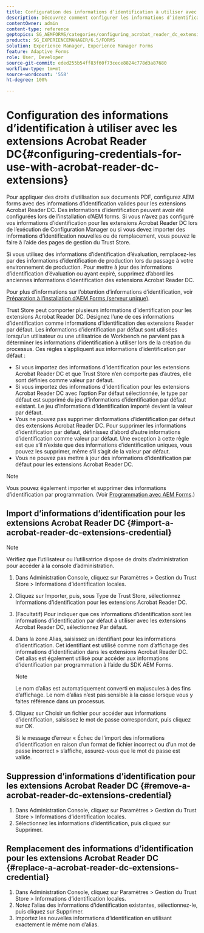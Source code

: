 ```yaml
---
title: Configuration des informations d’identification à utiliser avec les extensions Acrobat Reader DC
description: Découvrez comment configurer les informations d’identification à utiliser avec les extensions Acrobat Reader DC.
contentOwner: admin
content-type: reference
geptopics: SG_AEMFORMS/categories/configuring_acrobat_reader_dc_extensions
products: SG_EXPERIENCEMANAGER/6.5/FORMS
solution: Experience Manager, Experience Manager Forms
feature: Adaptive Forms
role: User, Developer
source-git-commit: eded255b54ff83f60f73cece8824c778d3a87680
workflow-type: tm+mt
source-wordcount: '558'
ht-degree: 100%

---
```


# Configuration des informations d’identification à utiliser avec les extensions Acrobat Reader DC{#configuring-credentials-for-use-with-acrobat-reader-dc-extensions}

Pour appliquer des droits d’utilisation aux documents PDF, configurez AEM forms avec des informations d’identification valides pour les extensions Acrobat Reader DC. Des informations d’identification peuvent avoir été configurées lors de l’installation d’AEM forms. Si vous n’avez pas configuré vos informations d’identification pour les extensions Acrobat Reader DC lors de l’exécution de Configuration Manager ou si vous devez importer des informations d’identification nouvelles ou de remplacement, vous pouvez le faire à l’aide des pages de gestion du Trust Store.

Si vous utilisez des informations d’identification d’évaluation, remplacez-les par des informations d’identification de production lors du passage à votre environnement de production. Pour mettre à jour des informations d’identification d’évaluation ou ayant expiré, supprimez d’abord les anciennes informations d’identification des extensions Acrobat Reader DC.

Pour plus d’informations sur l’obtention d’informations d’identification, voir [Préparation à l’installation d’AEM Forms (serveur unique)](https://helpx.adobe.com/pdf/aem-forms/6-3/programming-with-aem-forms.pdf).

Trust Store peut comporter plusieurs informations d’identification pour les extensions Acrobat Reader DC. Désignez l’une de ces informations d’identification comme informations d’identification des extensions Reader par défaut. Les informations d’identification par défaut sont utilisées lorsqu’un utilisateur ou une utilisatrice de Workbench ne parvient pas à déterminer les informations d’identification à utiliser lors de la création du processus. Ces règles s’appliquent aux informations d’identification par défaut :

* Si vous importez des informations d’identification pour les extensions Acrobat Reader DC et que Trust Store n’en comporte pas d’autres, elle sont définies comme valeur par défaut.
* Si vous importez des informations d’identification pour les extensions Acrobat Reader DC avec l’option Par défaut sélectionnée, le type par défaut est supprimé du jeu d’informations d’identification par défaut existant. Le jeu d’informations d’identification importé devient la valeur par défaut.
* Vous ne pouvez pas supprimer dinformations d’identification par défaut des extensions Acrobat Reader DC. Pour supprimer les informations d’identification par défaut, définissez d’abord d’autre informations d’identification comme valeur par défaut. Une exception à cette règle est que s’il n’existe que des informations d’identification uniques, vous pouvez les supprimer, même s’il s’agit de la valeur par défaut.
* Vous ne pouvez pas mettre à jour des informations d’identification par défaut pour les extensions Acrobat Reader DC.

>[!NOTE]
>
>Vous pouvez également importer et supprimer des informations d’identification par programmation. (Voir [Programmation avec AEM Forms](https://experienceleague.adobe.com/docs/experience-manager-release-information/aem-release-updates/previous-updates/aem-previous-versions.html?lang=fr).)

## Import d’informations d’identification pour les extensions Acrobat Reader DC {#import-a-acrobat-reader-dc-extensions-credential}

>[!NOTE]
> 
> Vérifiez que l’utilisateur ou l’utilisatrice dispose de droits d’administration pour accéder à la console d’administration.

1. Dans Administration Console, cliquez sur Paramètres > Gestion du Trust Store > Informations d’identification locales.
1. Cliquez sur Importer, puis, sous Type de Trust Store, sélectionnez Informations d’identification pour les extensions Acrobat Reader DC.
1. (Facultatif) Pour indiquer que ces informations d’identification sont les informations d’identification par défaut à utiliser avec les extensions Acrobat Reader DC, sélectionnez Par défaut.
1. Dans la zone Alias, saisissez un identifiant pour les informations d’identification. Cet identifiant est utilisé comme nom d’affichage des informations d’identification dans les extensions Acrobat Reader DC. Cet alias est également utilisé pour accéder aux informations d’identification par programmation à l’aide du SDK AEM Forms.

   >[!NOTE]
   >
   >Le nom d’alias est automatiquement converti en majuscules à des fins d’affichage. Le nom d’alias n’est pas sensible à la casse lorsque vous y faites référence dans un processus.

1. Cliquez sur Choisir un fichier pour accéder aux informations d’identification, saisissez le mot de passe correspondant, puis cliquez sur OK.

   Si le message d’erreur « Échec de l’import des informations d’identification en raison d’un format de fichier incorrect ou d’un mot de passe incorrect » s’affiche, assurez-vous que le mot de passe est valide.

## Suppression d’informations d’identification pour les extensions Acrobat Reader DC {#remove-a-acrobat-reader-dc-extensions-credential}

1. Dans Administration Console, cliquez sur Paramètres > Gestion du Trust Store > Informations d’identification locales.
1. Sélectionnez les informations d’identification, puis cliquez sur Supprimer.

## Remplacement des informations d’identification pour les extensions Acrobat Reader DC {#replace-a-acrobat-reader-dc-extensions-credential}

1. Dans Administration Console, cliquez sur Paramètres > Gestion du Trust Store > Informations d’identification locales.
1. Notez l’alias des informations d’identification existantes, sélectionnez-le, puis cliquez sur Supprimer.
1. Importez les nouvelles informations d’identification en utilisant exactement le même nom d’alias.
